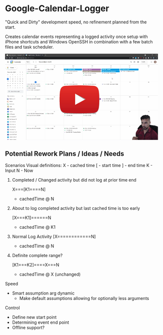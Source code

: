 # Google-Calendar-Logger


"Quick and Dirty" development speed, no refinement planned from the start.


Creates calendar events representing a logged activity once setup with iPhone shortcuts and Windows OpenSSH in combination with a few batch files and task scheduler.

[![click](https://github.com/MatthewHoque/Google-Calendar-Mover/blob/main/readMeSources/googlecalendarmover.png?raw=true)](https://youtu.be/rCv-Rt_5bC4?t=552)

## Potential Rework Plans / Ideas / Needs
 
 Scenarios
    Visual definitions: 
        X - cached time
        [ - start time
        ] - end time
        K - Input
        N - Now

 1. Completed / Changed activity but did not log at prior time end

    X===[K1====N]
    - cachedTime @ N
 2. About to log completed activity but last cached time is too early

    [X===K1]======N
    - cachedTime @ K1

 3. Normal Log Activity
    [X============N]
    - cachedTime @ N

 4. Definite complete range?

    [K1===K2]====X===N
    - cachedTime @ X (unchanged)


 Speed
  - Smart assumption arg dynamic
    - Make default assumptions allowing for optionally less arguments

 
 Control
 - Define new start point
 - Determining event end point 
 - Offline support?




